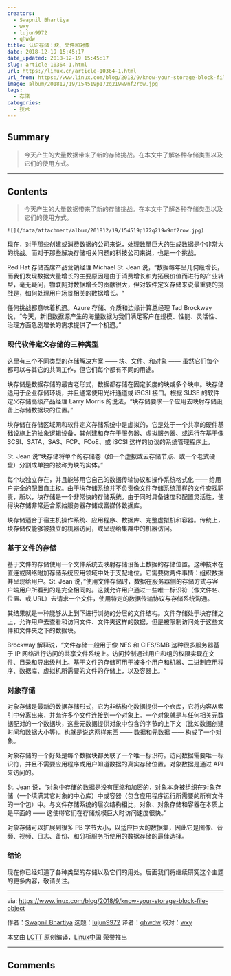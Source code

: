 ```yaml
---
creators:
  - Swapnil Bhartiya
  - wxy
  - lujun9972
  - qhwdw
title: 认识存储：块、文件和对象
date: 2018-12-19 15:45:17
date_updated: 2018-12-19 15:45:17
slug: article-10364-1.html
url: https://linux.cn/article-10364-1.html
url_from: https://www.linux.com/blog/2018/9/know-your-storage-block-file-object
image: album/201812/19/154519p172q219w9nf2row.jpg
tags:
  - 存储
categories:
  - 技术
---
```


## Summary

> 今天产生的大量数据带来了新的存储挑战。在本文中了解各种存储类型以及它们的使用方式。

***

<!-- more -->

## Contents

> 
> 今天产生的大量数据带来了新的存储挑战。在本文中了解各种存储类型以及它们的使用方式。
> 
> 
> 

`![](/data/attachment/album/201812/19/154519p172q219w9nf2row.jpg)`

现在，对于那些创建或消费数据的公司来说，处理数量巨大的生成数据是个非常大的挑战。而对于那些解决存储相关问题的科技公司来说，也是一个挑战。

Red Hat 存储首席产品营销经理 Michael St. Jean 说，“数据每年呈几何级增长，而我们发现数据大量增长的主要原因是由于消费增长和为拓展价值而进行的产业转型，毫无疑问，物联网对数据增长的贡献很大，但对软件定义存储来说最重要的挑战是，如何处理用户场景相关的数据增长。“

任何挑战都意味着机遇。Azure 存储、介质和边缘计算总经理 Tad Brockway 说，“今天，新旧数据源产生的海量数据为我们满足客户在规模、性能、灵活性、治理方面急剧增长的需求提供了一个机遇。”

### 现代软件定义存储的三种类型

这里有三个不同类型的存储解决方案 —— 块、文件、和对象 —— 虽然它们每个都可以与其它的共同工作，但它们每个都有不同的用途。

块存储是数据存储的最古老形式，数据都存储在固定长度的块或多个块中。块存储适用于企业存储环境，并且通常使用光纤通道或 iSCSI 接口。根据 SUSE 的软件定义存储高级产品经理 Larry Morris 的说法，“块存储要求一个应用去映射存储设备上存储数据块的位置。”

块存储在存储区域网和软件定义存储系统中是虚拟的，它是处于一个共享的硬件基础设施上的抽象逻辑设备，其创建和存在于服务器、虚拟服务器、或运行在基于像 SCSI、SATA、SAS、FCP、FCoE、或 iSCSI 这样的协议的系统管理程序上。

St. Jean 说“块存储将单个的存储卷（如一个虚拟或云存储节点、或一个老式硬盘）分割成单独的被称为块的实体。”

每个块独立存在，并且能够用它自己的数据传输协议和操作系统格式化 —— 给用户完全的配置自主权。由于块存储系统并不负责像文件存储系统那样的文件查找职责，所以，块存储是一个非常快的存储系统。由于同时具备速度和配置灵活性，使得块存储非常适合原始服务器存储或富媒体数据库。

块存储适合于宿主机操作系统、应用程序、数据库、完整虚拟机和容器。传统上，块存储仅能够被独立的机器访问，或呈现给集群中的机器访问。

### 基于文件的存储

基于文件的存储使用一个文件系统去映射存储设备上数据的存储位置。这种技术在直连或网络附加存储系统应用领域中处于支配地位。它需要做两件事情：组织数据并呈现给用户。St. Jean 说，”使用文件存储时，数据在服务器侧的存储方式与客户端用户所看到的是完全相同的。这就允许用户通过一些唯一标识符（像文件名、位置、或 URL）去请求一个文件，使用特定的数据传输协议与存储系统沟通。

其结果就是一种能够从上到下进行浏览的分层的文件结构。文件存储处于块存储之上，允许用户去查看和访问文件、文件夹这样的数据，但是被限制访问处于这些文件和文件夹之下的数据块。

Brockway 解释说，“文件存储一般用于像 NFS 和 CIFS/SMB 这种很多服务器基于 IP 网络进行访问的共享文件系统上。访问控制通过用户和组的权限实现在文件、目录和导出级别上。基于文件的存储可用于被多个用户和机器、二进制应用程序、数据库、虚拟机所需要的文件的存储上，以及容器上。“

### 对象存储

对象存储是最新的数据存储形式，它为非结构化数据提供一个仓库，它将内容从索引中分离出来，并允许多个文件连接到一个对象上。一个对象就是与任何相关元数据配对的一个数据块，这些元数据提供对象中包含的字节的上下文（比如数据创建时间和数据大小等）。也就是说这两样东西 —— 数据和元数据 —— 构成了一个对象。

对象存储的一个好处是每个数据块都关联了一个唯一标识符。访问数据需要唯一标识符，并且不需要应用程序或用户知道数据的真实存储位置。对象数据是通过 API 来访问的。

St. Jean 说，“对象中存储的数据是没有压缩和加密的，对象本身被组织在对象存储（一个填满其它对象的中心库）中或容器（包含应用程序运行所需要的所有文件的一个包）中。与文件存储系统的层次结构相比，对象、对象存储和容器在本质上是平面的 —— 这使得它们在存储规模巨大时访问速度很快。”

对象存储可以扩展到很多 PB 字节大小，以适应巨大的数据集，因此它是图像、音频、视频、日志、备份、和分析服务所使用的数据存储的最佳选择。

### 结论

现在你已经知道了各种类型的存储以及它们的用处。后面我们将继续研究这个主题的更多内容，敬请关注。

---

via: <https://www.linux.com/blog/2018/9/know-your-storage-block-file-object>

作者：[Swapnil Bhartiya](https://www.linux.com/users/arnieswap) 选题：[lujun9972](https://github.com/lujun9972) 译者：[qhwdw](https://github.com/qhwdw) 校对：[wxy](https://github.com/wxy)

本文由 [LCTT](https://github.com/LCTT/TranslateProject) 原创编译，[Linux中国](https://linux.cn/) 荣誉推出

***

## Comments
